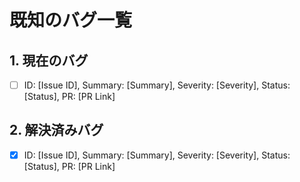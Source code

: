 # 既知のバグ一覧

## 1. 現在のバグ
- [ ] ID: [Issue ID], Summary: [Summary], Severity: [Severity], Status: [Status], PR: [PR Link]

## 2. 解決済みバグ
- [x] ID: [Issue ID], Summary: [Summary], Severity: [Severity], Status: [Status], PR: [PR Link] 